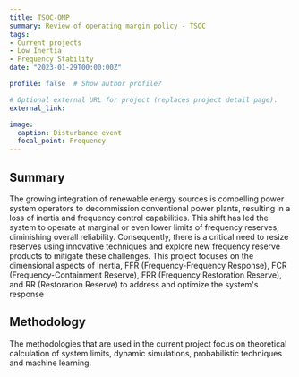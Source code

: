 ```yaml
---
title: TSOC-OMP
summary: Review of operating margin policy - TSOC
tags:
- Current projects
- Low Inertia
- Frequency Stability
date: "2023-01-29T00:00:00Z"

profile: false  # Show author profile?

# Optional external URL for project (replaces project detail page).
external_link: 

image:
  caption: Disturbance event
  focal_point: Frequency
---
```


## Summary

The growing integration of renewable energy sources is compelling power system operators to decommission conventional power plants, resulting in a loss of inertia and frequency control capabilities. This shift has led the system to operate at marginal or even lower limits of frequency reserves, diminishing overall reliability. Consequently, there is a critical need to resize reserves using innovative techniques and explore new frequency reserve products to mitigate these challenges. This project focuses on the dimensional aspects of Inertia, FFR (Frequency-Frequency Response), FCR (Frequency-Containment Reserve), FRR (Frequency Restoration Reserve), and RR (Restorarion Reserve) to address and optimize the system's response

## Methodology

The methodologies that are used in the current project focus on theoretical calculation of system limits, dynamic simulations, probabilistic techniques and machine learning.
